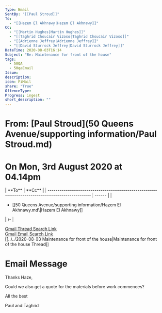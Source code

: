 ```yaml
---
Type: Email
SentBy: "[[Paul Stroud]]"
To:
  - "[[Hazem El Akhnawy|Hazem El Akhnawy]]"
CC:
  - "[[Martin Hughes|Martin Hughes]]"
  - "[[Taghrid Choucair Vizoso|Taghrid Choucair Vizoso]]"
  - "[[Adrienne Jeffrey|Adrienne Jeffrey]]"
  - "[[David Sturrock Jeffrey|David Sturrock Jeffrey]]"
DateTime: 2020-08-03T16:14
Subject: "Re: Maintenance for front of the house"
tags:
  - 50QA
  - 50qaEmail
Issue: 
description: 
icon: FiMail
share: "True"
OffenceType: 
Progress: ingest
short_description: ""
---
```

# From: [Paul Stroud](50 Queens Avenue/supporting information/Paul Stroud.md)
<p><span><h1 data-heading="On Mon, 3rd August 2020 at 04.14pm">On Mon, 3rd August 2020 at 04.14pm</h1></span></p>
| **To**                                                                                               | **Cc** |
| ---------------------------------------------------------------------------------------------------- | ------ |
| <ul><li>[[50 Queens Avenue/supporting information/Hazem El Akhnawy.md\|Hazem El Akhnawy]]</li></ul> | \-     |


[Gmail Thread Search Link](https://mail.google.com/mail/u/0/#search/subject%3A(Re%3A%20Maintenance%20for%20front%20of%20the%20house)%20after%3A2020%2F07%2F02%20before%3A2020%2F09%2F02)  
[Gmail Email Search Link](https://mail.google.com/mail/u/0/#search/subject%3A(Re%3A%20Maintenance%20for%20front%20of%20the%20house)%20after%3A2020%2F07%2F02%20before%3A2020%2F09%2F02)  
[[../../2020-08-03 Maintenance for front of the house|Maintenance for front of the house Thread]]

# Email Message
Thanks Haze,

Could we also get a quote for the materials before work commences?

All the best

Paul and Taghrid 
